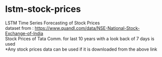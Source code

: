 # lstm-stock-prices
LSTM Time Series Forecasting of Stock Prices  
dataset from : https://www.quandl.com/data/NSE-National-Stock-Exchange-of-India  
Stock Prices of Tata Comm. for last 10 years with a look back of 7 days is used  
*Any stock prices data can be used if it is downloaded from the above link
